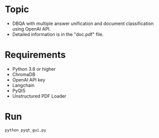 # Topic
- DBQA with multiple answer unification and document classification using OpenAI API.
- Detailed information is in the "doc.pdf" file.

# Requirements
- Python 3.8 or higher
- ChromaDB
- OpenAI API key
- Langchain
- PyQt5
- Unstructured PDF Loader

# Run
```
python pyqt_gui.py
```

